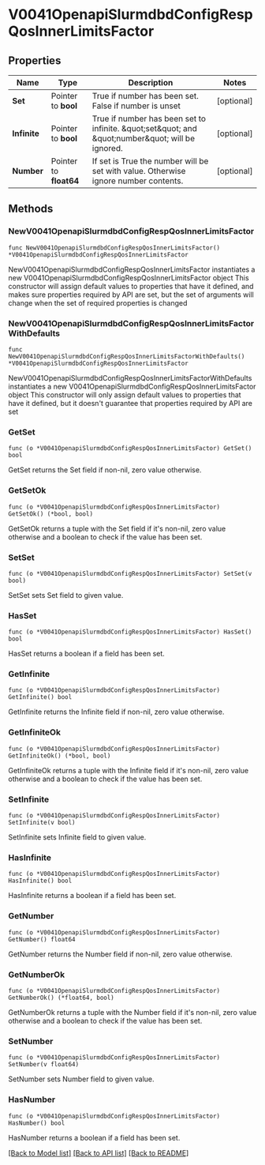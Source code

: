# V0041OpenapiSlurmdbdConfigRespQosInnerLimitsFactor

## Properties

Name | Type | Description | Notes
------------ | ------------- | ------------- | -------------
**Set** | Pointer to **bool** | True if number has been set. False if number is unset | [optional] 
**Infinite** | Pointer to **bool** | True if number has been set to infinite. \&quot;set\&quot; and \&quot;number\&quot; will be ignored. | [optional] 
**Number** | Pointer to **float64** | If set is True the number will be set with value. Otherwise ignore number contents. | [optional] 

## Methods

### NewV0041OpenapiSlurmdbdConfigRespQosInnerLimitsFactor

`func NewV0041OpenapiSlurmdbdConfigRespQosInnerLimitsFactor() *V0041OpenapiSlurmdbdConfigRespQosInnerLimitsFactor`

NewV0041OpenapiSlurmdbdConfigRespQosInnerLimitsFactor instantiates a new V0041OpenapiSlurmdbdConfigRespQosInnerLimitsFactor object
This constructor will assign default values to properties that have it defined,
and makes sure properties required by API are set, but the set of arguments
will change when the set of required properties is changed

### NewV0041OpenapiSlurmdbdConfigRespQosInnerLimitsFactorWithDefaults

`func NewV0041OpenapiSlurmdbdConfigRespQosInnerLimitsFactorWithDefaults() *V0041OpenapiSlurmdbdConfigRespQosInnerLimitsFactor`

NewV0041OpenapiSlurmdbdConfigRespQosInnerLimitsFactorWithDefaults instantiates a new V0041OpenapiSlurmdbdConfigRespQosInnerLimitsFactor object
This constructor will only assign default values to properties that have it defined,
but it doesn't guarantee that properties required by API are set

### GetSet

`func (o *V0041OpenapiSlurmdbdConfigRespQosInnerLimitsFactor) GetSet() bool`

GetSet returns the Set field if non-nil, zero value otherwise.

### GetSetOk

`func (o *V0041OpenapiSlurmdbdConfigRespQosInnerLimitsFactor) GetSetOk() (*bool, bool)`

GetSetOk returns a tuple with the Set field if it's non-nil, zero value otherwise
and a boolean to check if the value has been set.

### SetSet

`func (o *V0041OpenapiSlurmdbdConfigRespQosInnerLimitsFactor) SetSet(v bool)`

SetSet sets Set field to given value.

### HasSet

`func (o *V0041OpenapiSlurmdbdConfigRespQosInnerLimitsFactor) HasSet() bool`

HasSet returns a boolean if a field has been set.

### GetInfinite

`func (o *V0041OpenapiSlurmdbdConfigRespQosInnerLimitsFactor) GetInfinite() bool`

GetInfinite returns the Infinite field if non-nil, zero value otherwise.

### GetInfiniteOk

`func (o *V0041OpenapiSlurmdbdConfigRespQosInnerLimitsFactor) GetInfiniteOk() (*bool, bool)`

GetInfiniteOk returns a tuple with the Infinite field if it's non-nil, zero value otherwise
and a boolean to check if the value has been set.

### SetInfinite

`func (o *V0041OpenapiSlurmdbdConfigRespQosInnerLimitsFactor) SetInfinite(v bool)`

SetInfinite sets Infinite field to given value.

### HasInfinite

`func (o *V0041OpenapiSlurmdbdConfigRespQosInnerLimitsFactor) HasInfinite() bool`

HasInfinite returns a boolean if a field has been set.

### GetNumber

`func (o *V0041OpenapiSlurmdbdConfigRespQosInnerLimitsFactor) GetNumber() float64`

GetNumber returns the Number field if non-nil, zero value otherwise.

### GetNumberOk

`func (o *V0041OpenapiSlurmdbdConfigRespQosInnerLimitsFactor) GetNumberOk() (*float64, bool)`

GetNumberOk returns a tuple with the Number field if it's non-nil, zero value otherwise
and a boolean to check if the value has been set.

### SetNumber

`func (o *V0041OpenapiSlurmdbdConfigRespQosInnerLimitsFactor) SetNumber(v float64)`

SetNumber sets Number field to given value.

### HasNumber

`func (o *V0041OpenapiSlurmdbdConfigRespQosInnerLimitsFactor) HasNumber() bool`

HasNumber returns a boolean if a field has been set.


[[Back to Model list]](../README.md#documentation-for-models) [[Back to API list]](../README.md#documentation-for-api-endpoints) [[Back to README]](../README.md)


